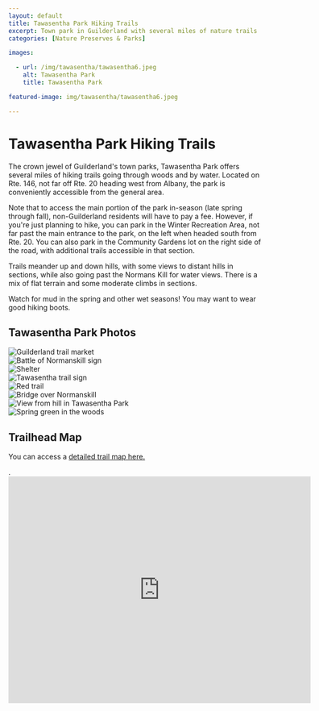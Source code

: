 ```yaml
---
layout: default
title: Tawasentha Park Hiking Trails
excerpt: Town park in Guilderland with several miles of nature trails 
categories: [Nature Preserves & Parks]

images:

  - url: /img/tawasentha/tawasentha6.jpeg
    alt: Tawasentha Park
    title: Tawasentha Park

featured-image: img/tawasentha/tawasentha6.jpeg

---
```


<h1>Tawasentha Park Hiking Trails</h1>

<p>The crown jewel of Guilderland's town parks, Tawasentha Park offers several miles of hiking trails going through woods and by water. Located on Rte. 146, not far off Rte. 20 heading west from Albany, the park is conveniently accessible from the general area.</p>

<p>Note that to access the main portion of the park in-season (late spring through fall), non-Guilderland residents will have to pay a fee. However, if you're just planning to hike, you can park in the Winter Recreation Area, not far past the main entrance to the park, on the left when headed south from Rte. 20. You can also park in the Community Gardens lot on the right side of the road, with additional trails accessible in that section.</p>

<p>Trails meander up and down hills, with some views to distant hills in sections, while also going past the Normans Kill for water views. There is a mix of flat terrain and some moderate climbs in sections.</p> 

<p>Watch for mud in the spring and other wet seasons! You may want to wear good hiking boots.</p>

<h2>Tawasentha Park Photos</h2>

<div class="fotorama" data-nav="thumbs" data-width="100%"
                     data-ratio="800/600"
                     data-min-width="100%"
                     data-max-width="1000"
                     data-min-height="300"
                     data-max-height="100%" 
     				 data-arrows="true">
<img src="/img/tawasentha/tawasentha1.jpeg" alt="Guilderland trail market"><br />
<img src="/img/tawasentha/tawasentha2.jpeg" alt="Battle of Normanskill sign"><br />
<img src="/img/tawasentha/tawasentha3.jpeg" alt="Shelter"><br />
<img src="/img/tawasentha/tawasentha4.jpeg" alt="Tawasentha trail sign"><br />
<img src="/img/tawasentha/tawasentha5.jpeg" alt="Red trail"><br />
<img src="/img/tawasentha/tawasentha6.jpeg" alt="Bridge over Normanskill"><br />
<img src="/img/tawasentha/tawasentha7.jpeg" alt="View from hill in Tawasentha Park"><br />
<img src="/img/tawasentha/tawasentha8.jpeg" alt="Spring green in the woods"><br />
</div>

<h2 id="trailmap">Trailhead Map</h2>

<p>You can access a <a href="https://www.arcgis.com/apps/webappviewer/index.html?id=6d170fe2bf334faf83b498d20000d2a1" target="_blank"> detailed trail map here.</a></p>.


<div class="google-maps">
<iframe src="https://www.google.com/maps/embed?pb=!1m18!1m12!1m3!1d2932.0597974147804!2d-73.93455958795826!3d42.702454590839096!2m3!1f0!2f0!3f0!3m2!1i1024!2i768!4f13.1!3m3!1m2!1s0x89de769abe291e97%3A0xe9ca18b6ffdecf96!2sTawasentha%20Park!5e0!3m2!1sen!2sus!4v1588432400174!5m2!1sen!2sus" width="600" height="450" frameborder="0" style="border:0;" allowfullscreen="" aria-hidden="false" tabindex="0"></iframe></div>


